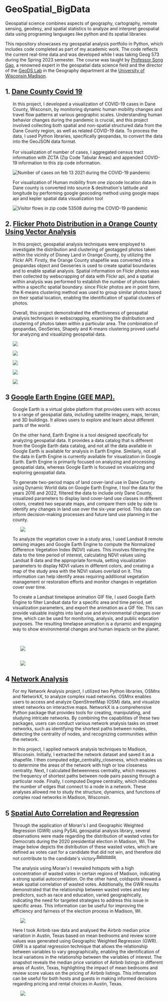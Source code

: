 # GeoSpatial_BigData
 Geospatial science combines aspects of geography, cartography, remote sensing, geodesy, and spatial statistics to analyze and interpret geospatial data using programing languages like python and its spatial libraries

<p> This repository showcases my geospatial analysis portfolio in Python, which includes code completed as part of my academic work. The code reflects the current real-time data and was developed while I was taking Geog 573 during the Spring 2023 semester. The course was taught by <a href = "https://geography.wisc.edu/staff/gao-song/"> Professor Song Gao</a>, a renowned expert in the geospatial data science field and the director of the <a href = "https://geography.wisc.edu/geods/">GeoDS Lab</a> in the Geography department at the <a href = "https://wisc.edu/">University of Wisconsin Madison</a>. </p>

## 1. <a href = "https://github.com/gangaraju09/GeoSpatial_BigData/tree/main/DaneCounty_Covid_19">  Dane County Covid 19</a>
<ul>
<p> In this project, I developed a visualization of COVID-19 cases in Dane County, Wisconsin, by monitoring dynamic human mobility changes and travel flow patterns at various geographic scales. Understanding human behavior changes during the pandemic is crucial, and this project involved collecting both spatial and non-spatial structured data from the Dane County region, as well as related COVID-19 data. To process the data, I used Python libraries, specifically geopandas, to convert the data into the GeoJSON data format.<br><br> For visualization of number of cases, I aggregated census tract information with ZCTA (Zip Code Tabular Areas) and appended COVID-19 information to this zip code information. <p> 

<img src = "https://github.com/gangaraju09/GeoSpatial_BigData/blob/main/DaneCounty_Covid_19/New%20folder/covid_daneCounty.png?raw=true" alt="Number of cases on feb 13 2021 during the COVID-19 pandemic">
</ul>

<ul>
<p>  For visualization of Human mobility from one zipcode location data in Dane county is converted into source & desitnation's latitude and longitude by performing google geocoding method using google maps api and kepler spatial data visualization tool <p> 

<img src = "https://github.com/gangaraju09/GeoSpatial_BigData/blob/main/DaneCounty_Covid_19/New%20folder/visitor_flows_53508.png?raw=true" alt="Visitor flows in zip code 53508 during the COVID-19 pandemic">
</ul>

## 2. <a href = "https://github.com/gangaraju09/GeoSpatial_BigData/tree/main/Vector_processing">  Flicker Photo Distribution in a Orange County Using Vector Analysis</a>
<ul>
<p> In this project, geospatial analysis techniques were employed to investigate the distribution and clustering of geotagged photos taken within the vicinity of Disney Land in Orange County, by utilizing the Flickr API. Firstly, the Orange County shapefile was converted into a geopandas object and Geoseries is used to create spatial boundaries and to enable spatial analysis. Spatial information on Flickr photos was then collected by webscrapping of data with Flickr api, and a spatial within analysis was performed to establish the number of photos taken within a specific spatial boundary. since Flickr photos are in point form, the K-means clustering method was used to group similar photos based on their spatial location, enabling the identification of spatial clusters of photos.

Overall, this project demonstrated the effectiveness of geospatial analysis techniques in webscrapping, examining the distribution and clustering of photos taken within a particular area. The combination of geopandas, GeoSeries, Shapely and K-means clustering proved useful for analyzing and visualizing geospatial data.  <p> </ul>

<ul><img src = " https://github.com/gangaraju09/GeoSpatial_BigData/blob/main/Vector_processing/images/Orange_county.png?raw=true" ></ul>

<ul><img src = " https://github.com/gangaraju09/GeoSpatial_BigData/blob/main/Vector_processing/images/flickr_image_points.png?raw=true" ></ul>

<ul><img src = " https://github.com/gangaraju09/GeoSpatial_BigData/blob/main/Vector_processing/images/no_spatial_within.png?raw=true" ></ul>

<ul><img src = " https://github.com/gangaraju09/GeoSpatial_BigData/blob/main/Vector_processing/images/with_spatial_within.png?raw=true" ></ul>

<ul><img src = " https://github.com/gangaraju09/GeoSpatial_BigData/blob/main/Vector_processing/images/cluster.png?raw=true" ></ul>

</ul>

## 3  <a href = "https://github.com/gangaraju09/GeoSpatial_BigData/tree/main/Google_Earth_Engine">  Google Earth Engine (GEE MAP).</a>
<ul>
<p> Google Earth is a virtual globe platform that provides users with access to a range of geospatial data, including satellite imagery, maps, terrain, and 3D buildings. It allows users to explore and learn about different parts of the world.

On the other hand, Earth Engine is a tool designed specifically for analyzing geospatial data. It provides a data catalog that is different from the Google Earth data catalog, and not all the data available in Google Earth is available for analysis in Earth Engine. Similarly, not all the data in Earth Engine is currently available for visualization in Google Earth. Earth Engine is primarily focused on analyzing and processing geospatial data, whereas Google Earth is focused on visualizing and exploring geospatial data.

To generate two-period maps of land cover-land use in Dane County using Dynamic World data on Google Earth Engine, I tool the data for the years 2016 and 2022, filtered the data to include only Dane County, visualized parameters to display land cover-land use classes in different colors, created two separate maps, and compare them side by side to identify any changes in land use over the six-year period. This data can inform decision-making processes and future land use planning in the county.
  <p> 
    <ul><img src = " https://github.com/gangaraju09/GeoSpatial_BigData/blob/main/Google_Earth_Engine/output_files/landcover.png?raw=true" >  </ul>

  <p> To analyze the vegetation cover in a study area, I used Landsat 8 remote sensing images and Google Earth Engine to compute the Normalized Difference Vegetation Index (NDVI) values. This involves filtering the data to the time period of interest, calculating NDVI values using Landsat 8 data and the appropriate formula, setting visualization parameters to display NDVI values in different colors, and creating a map of the study area with the NDVI values overlaid on it. This information can help identify areas requiring additional vegetation management or restoration efforts and monitor changes in vegetation cover over time.</p>

  <p>To create a Landsat timelapse animation GIF file, I used Google Earth Engine to filter Landsat data for a specific area and time period, set visualization parameters, and export the animation as a GIF file. This can provide valuable insights into land use and environmental changes over time, which can be used for monitoring, analysis, and public education purposes. The resulting timelapse animation is a dynamic and engaging way to show environmental changes and human impacts on the planet. </p>
<br>
  <ul><img src = " https://github.com/gangaraju09/GeoSpatial_BigData/blob/main/Google_Earth_Engine/output_files/Aral_sea_ts.gif?raw=true" >   </ul>
  <br>
  <ul><img src = "https://github.com/gangaraju09/GeoSpatial_BigData/blob/main/Google_Earth_Engine/output_files/Denver_ts.gif?raw=true" ></ul>
</ul>

## 4  <a href = "https://github.com/gangaraju09/GeoSpatial_BigData/tree/main/Network_Analysis">  Network Analysis</a>
<ul>
<p>For my Network Analysis project, I utilized two Python libraries, OSMnx and NetworkX, to analyze complex road networks. OSMnx enables users to access and analyze OpenStreetMap (OSM) data, and visualize street networks on interactive maps. NetworkX is a comprehensive Python package that provides tools for creating, manipulating, and studying intricate networks. By combining the capabilities of these two packages, users can conduct various network analysis tasks on street networks, such as identifying the shortest paths between nodes, detecting the centrality of nodes, and recognizing communities within the network.

In this project, I applied network analysis techniques to Madison, Wisconsin. Initially, I extracted the network dataset and saved it as a shapefile. I then computed edge_centrality_closeness, which enables us to determine the areas of the network with high or low closeness centrality. Next, I calculated Betweenness centrality, which measures the frequency of shortest paths between node pairs passing through a particular node. Finally, I computed Degree centrality, which indicates the number of edges that connect to a node in a network. These analyses allowed me to study the structure, dynamics, and functions of complex road networks in Madison, Wisconsin.
  <p></ul> 

## 5  <a href = "https://github.com/gangaraju09/GeoSpatial_BigData/tree/main/Spatial_Autocorrelation_and_Regression"> Spatial Auto Correlation and Regression</a>
<ul>
<p> Through the application of Moran's I and Geographic Weighted Regression (GWR) using PySAL geospatial analysis library, several observations were made regarding the distribution of wasted votes for Democrats during the 2020 presidential election in Madison, WI. The image below depicts the distribution of these wasted votes, which are defined as votes cast for a candidate that did not win, and therefore did not contribute to the candidate's victory<sup><a href = "https://ballotpedia.org/Efficiency_gap"> Ballotpedia</a></sup>.

The analysis using Moran's I revealed hotspots with a high concentration of wasted votes in certain regions of Madison, indicating a strong spatial autocorrelation. On the other hand, coldspots showed a weak spatial correlation of wasted votes. Additionally, the GWR results demonstrated that the relationship between wasted votes and key predictors, such as race and education, varied geographically, indicating the need for targeted strategies to address this issue in specific areas. This information can be useful for improving the efficiency and fairness of the election process in Madison, WI.

<ul><img src = "https://github.com/gangaraju09/GeoSpatial_BigData/blob/main/Spatial_Autocorrelation_and_Regression/images/Coldspots.png?raw=true" ></ul>

Here I took Airbnb raw data and analysed the Airbnb median price variation in Austin, Texas based on mean bedrooms and review score values was generated using Geographic Weighted Regression (GWR). GWR is a spatial regression technique that allows the relationship between variables to vary geographically, enabling the identification of local variations in the relationship between the variables of interest. The snapshot reveals the median price variation of Airbnb listings in different areas of Austin, Texas, highlighting the impact of mean bedrooms and review score values on the pricing of Airbnb listings. This information can be useful for both hosts and guests in making informed decisions regarding pricing and rental choices in Austin, Texas.

<ul><img src = "https://github.com/gangaraju09/GeoSpatial_BigData/blob/main/Spatial_Autocorrelation_and_Regression/images/GWR.png?raw=true" ></ul>

</ul>
  </p> 


